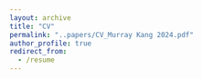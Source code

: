 ```yaml
---
layout: archive
title: "CV"
permalink: "..papers/CV_Murray Kang 2024.pdf"
author_profile: true
redirect_from:
  - /resume
---
```

